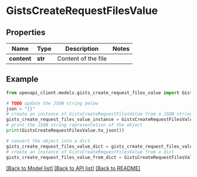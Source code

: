# GistsCreateRequestFilesValue


## Properties

Name | Type | Description | Notes
------------ | ------------- | ------------- | -------------
**content** | **str** | Content of the file | 

## Example

```python
from openapi_client.models.gists_create_request_files_value import GistsCreateRequestFilesValue

# TODO update the JSON string below
json = "{}"
# create an instance of GistsCreateRequestFilesValue from a JSON string
gists_create_request_files_value_instance = GistsCreateRequestFilesValue.from_json(json)
# print the JSON string representation of the object
print(GistsCreateRequestFilesValue.to_json())

# convert the object into a dict
gists_create_request_files_value_dict = gists_create_request_files_value_instance.to_dict()
# create an instance of GistsCreateRequestFilesValue from a dict
gists_create_request_files_value_from_dict = GistsCreateRequestFilesValue.from_dict(gists_create_request_files_value_dict)
```
[[Back to Model list]](../README.md#documentation-for-models) [[Back to API list]](../README.md#documentation-for-api-endpoints) [[Back to README]](../README.md)


